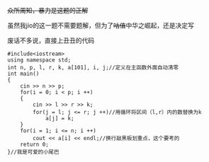 ~~众所周知，暴力是这题的正解~~

虽然我jio的这一题不需要题解，但为了~~咕值~~中华之崛起，还是决定写



废话不多说，直接上丑丑的代码
```
#include<iostream>
using namespace std;
int n, p, l, r, k, a[101], i, j;//定义在主函数外面自动清零
int main()
{
	cin >> n >> p;
	for(i = 0; i < p; i ++)
	{
		cin >> l >> r >> k;
		for(j = l; j <= r; j ++)//用循环将区间（l,r）内的数替换为k
			a[j] = k;
	}
	for(i = 1; i <= n; i ++)
		cout << a[i] << endl;//换行敲黑板划重点，这个要考的
	return 0;
}//我是可爱的小尾巴
```